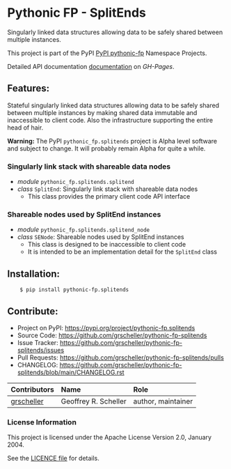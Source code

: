 # Pythonic FP - SplitEnds

Singularly linked data structures allowing data to be safely shared
between multiple instances.

This project is part of the PyPI
[PyPI
pythonic-fp](https://github.com/grscheller/pythonic-fp/blob/main/README.rst)
Namespace Projects.

Detailed API documentation
[documentation](https://grscheller.github.io/pythonic-fp/maintained/splitends)
on *GH-Pages*.

## Features:

Stateful singularly linked data structures allowing data to be safely shared
between multiple instances by making shared data immutable and inaccessible to
client code. Also the infrastructure supporting the entire head of hair.

**Warning:** The PyPI ``pythonic_fp.splitends`` project is Alpha level software
and subject to change. It will probably remain Alpha for quite a while.

### Singularly link stack with shareable data nodes

- *module* `pythonic_fp.splitends.splitend`
- *class* `SplitEnd`: Singularly link stack with shareable data nodes
  - This class provides the primary client code API interface

### Shareable nodes used by SplitEnd instances

- *module* ``pythonic_fp.splitends.splitend_node``
- *class* ``SENode``: Shareable nodes used by SplitEnd instances
  - This class is designed to be inaccessible to client code
  - It is intended to be an implementation detail for the ``SplitEnd`` class

## Installation:

```
    $ pip install pythonic-fp.splitends
```

## Contribute:

- Project on PyPI: https://pypi.org/project/pythonic-fp.splitends
- Source Code: https://github.com/grscheller/pythonic-fp-splitends
- Issue Tracker: https://github.com/grscheller/pythonic-fp-splitends/issues
- Pull Requests: https://github.com/grscheller/pythonic-fp-splitends/pulls
- CHANGELOG: https://github.com/grscheller/pythonic-fp-splitends/blob/main/CHANGELOG.rst

| Contributors | Name | Role |
|:------------ |:---- |:---- |
| [grscheller](https://github.com/grscheller) | Geoffrey R. Scheller | author, maintainer |

### License Information

This project is licensed under the Apache License Version 2.0, January 2004.

See the
[LICENCE file](https://github.com/grscheller/pythonic-fp-splitends/blob/main/LICENSE)
for details.
